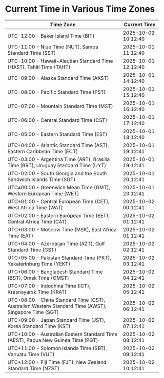 # Current Time in Various Time Zones

| Time Zone | Current Time |
|-----------|--------------|
| UTC-12:00 - Baker Island Time (BIT) | 2025-10-02 10:12:40 |
| UTC-11:00 - Niue Time (NUT), Samoa Standard Time (SST) | 2025-10-01 11:12:40 |
| UTC-10:00 - Hawaii-Aleutian Standard Time (HAST), Tahiti Time (TAHT) | 2025-10-01 12:12:40 |
| UTC-09:00 - Alaska Standard Time (AKST) | 2025-10-01 14:12:40 |
| UTC-08:00 - Pacific Standard Time (PST) | 2025-10-01 15:12:40 |
| UTC-07:00 - Mountain Standard Time (MST) | 2025-10-01 16:12:40 |
| UTC-06:00 - Central Standard Time (CST) | 2025-10-01 17:12:40 |
| UTC-05:00 - Eastern Standard Time (EST) | 2025-10-01 18:12:40 |
| UTC-04:00 - Atlantic Standard Time (AST), Eastern Caribbean Time (ECT) | 2025-10-01 19:12:41 |
| UTC-03:00 - Argentina Time (ART), Brasília Time (BRT), Uruguay Standard Time (UYT) | 2025-10-01 19:12:41 |
| UTC-02:00 - South Georgia and the South Sandwich Islands Time (SGT) | 2025-10-01 20:12:41 |
| UTC±00:00 - Greenwich Mean Time (GMT), Western European Time (WET) | 2025-10-01 23:12:41 |
| UTC+01:00 - Central European Time (CET), West Africa Time (WAT) | 2025-10-02 00:12:41 |
| UTC+02:00 - Eastern European Time (EET), Central Africa Time (CAT) | 2025-10-02 01:12:41 |
| UTC+03:00 - Moscow Time (MSK), East Africa Time (EAT) | 2025-10-02 01:12:41 |
| UTC+04:00 - Azerbaijan Time (AZT), Gulf Standard Time (GST) | 2025-10-02 02:12:41 |
| UTC+05:00 - Pakistan Standard Time (PKT), Yekaterinburg Time (YEKT) | 2025-10-02 03:12:41 |
| UTC+06:00 - Bangladesh Standard Time (BST), Omsk Time (OMST) | 2025-10-02 04:12:41 |
| UTC+07:00 - Indochina Time (ICT), Krasnoyarsk Time (KRAT) | 2025-10-02 05:12:41 |
| UTC+08:00 - China Standard Time (CST), Australian Western Standard Time (AWST), Singapore Time (SGT) | 2025-10-02 06:12:41 |
| UTC+09:00 - Japan Standard Time (JST), Korea Standard Time (KST) | 2025-10-02 07:12:41 |
| UTC+10:00 - Australian Eastern Standard Time (AEST), Papua New Guinea Time (PGT) | 2025-10-02 08:12:41 |
| UTC+11:00 - Solomon Islands Time (SBT), Vanuatu Time (VUT) | 2025-10-02 09:12:41 |
| UTC+12:00 - Fiji Time (FJT), New Zealand Standard Time (NZST) | 2025-10-02 10:12:41 |
